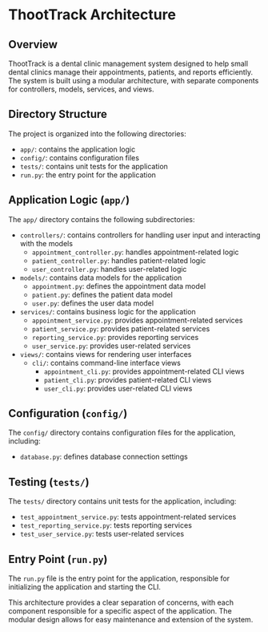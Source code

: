 ThootTrack Architecture
======================

Overview
--------

ThootTrack is a dental clinic management system designed to help small dental clinics manage their appointments, patients, and reports efficiently. The system is built using a modular architecture, with separate components for controllers, models, services, and views.

Directory Structure
-------------------

The project is organized into the following directories:

* `app/`: contains the application logic
* `config/`: contains configuration files
* `tests/`: contains unit tests for the application
* `run.py`: the entry point for the application

Application Logic (`app/`)
-------------------------

The `app/` directory contains the following subdirectories:

* `controllers/`: contains controllers for handling user input and interacting with the models
	+ `appointment_controller.py`: handles appointment-related logic
	+ `patient_controller.py`: handles patient-related logic
	+ `user_controller.py`: handles user-related logic
* `models/`: contains data models for the application
	+ `appointment.py`: defines the appointment data model
	+ `patient.py`: defines the patient data model
	+ `user.py`: defines the user data model
* `services/`: contains business logic for the application
	+ `appointment_service.py`: provides appointment-related services
	+ `patient_service.py`: provides patient-related services
	+ `reporting_service.py`: provides reporting services
	+ `user_service.py`: provides user-related services
* `views/`: contains views for rendering user interfaces
	+ `cli/`: contains command-line interface views
		- `appointment_cli.py`: provides appointment-related CLI views
		- `patient_cli.py`: provides patient-related CLI views
		- `user_cli.py`: provides user-related CLI views

Configuration (`config/`)
-------------------------

The `config/` directory contains configuration files for the application, including:

* `database.py`: defines database connection settings

Testing (`tests/`)
--------------

The `tests/` directory contains unit tests for the application, including:

* `test_appointment_service.py`: tests appointment-related services
* `test_reporting_service.py`: tests reporting services
* `test_user_service.py`: tests user-related services

Entry Point (`run.py`)
---------------------

The `run.py` file is the entry point for the application, responsible for initializing the application and starting the CLI.

This architecture provides a clear separation of concerns, with each component responsible for a specific aspect of the application. The modular design allows for easy maintenance and extension of the system.
